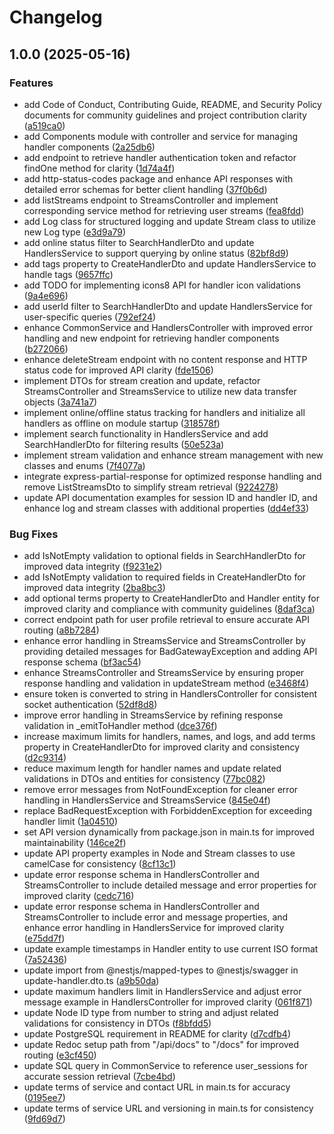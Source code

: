 # Changelog

## 1.0.0 (2025-05-16)


### Features

* add Code of Conduct, Contributing Guide, README, and Security Policy documents for community guidelines and project contribution clarity ([a519ca0](https://github.com/absyro/streamier-handler-server/commit/a519ca05cfd2f56e41d8a06330b427048f0bcb89))
* add Components module with controller and service for managing handler components ([2a25db6](https://github.com/absyro/streamier-handler-server/commit/2a25db6ef6f1175a62bbda0ed9a658ec65250f4d))
* add endpoint to retrieve handler authentication token and refactor findOne method for clarity ([1d74a4f](https://github.com/absyro/streamier-handler-server/commit/1d74a4f48f7852b9b9ac6de56de1ed7050d1ef46))
* add http-status-codes package and enhance API responses with detailed error schemas for better client handling ([37f0b6d](https://github.com/absyro/streamier-handler-server/commit/37f0b6d6f521596abd7627d1f5559f04cba3397a))
* add listStreams endpoint to StreamsController and implement corresponding service method for retrieving user streams ([fea8fdd](https://github.com/absyro/streamier-handler-server/commit/fea8fddd7ae05348e303cf4efc72e7e8058e6253))
* add Log class for structured logging and update Stream class to utilize new Log type ([e3d9a79](https://github.com/absyro/streamier-handler-server/commit/e3d9a79604577a63796f0375464c6bbb55ac2139))
* add online status filter to SearchHandlerDto and update HandlersService to support querying by online status ([82bf8d9](https://github.com/absyro/streamier-handler-server/commit/82bf8d94855964ec189776b9c196fd834a1ce659))
* add tags property to CreateHandlerDto and update HandlersService to handle tags ([9657ffc](https://github.com/absyro/streamier-handler-server/commit/9657ffc11c1ae7b453bc647a65d1a2193ef3e0b2))
* add TODO for implementing icons8 API for handler icon validations ([9a4e696](https://github.com/absyro/streamier-handler-server/commit/9a4e69622fb869a9ce2ca568242cc1cba6911f7e))
* add userId filter to SearchHandlerDto and update HandlersService for user-specific queries ([792ef24](https://github.com/absyro/streamier-handler-server/commit/792ef244e8286a630ec6e813f7239c5c19361413))
* enhance CommonService and HandlersController with improved error handling and new endpoint for retrieving handler components ([b272066](https://github.com/absyro/streamier-handler-server/commit/b272066ed9186ec3c3672b68af35b969a2d27afd))
* enhance deleteStream endpoint with no content response and HTTP status code for improved API clarity ([fde1506](https://github.com/absyro/streamier-handler-server/commit/fde1506ffb37ba1326563feabe1df904bd861047))
* implement DTOs for stream creation and update, refactor StreamsController and StreamsService to utilize new data transfer objects ([3a741a7](https://github.com/absyro/streamier-handler-server/commit/3a741a7a397b057d588e494e3d790c2c9a5afbc5))
* implement online/offline status tracking for handlers and initialize all handlers as offline on module startup ([318578f](https://github.com/absyro/streamier-handler-server/commit/318578ffc1d503cb8dc97140baad9db402b23900))
* implement search functionality in HandlersService and add SearchHandlerDto for filtering results ([50e523a](https://github.com/absyro/streamier-handler-server/commit/50e523abbb6b23774f33dbb531ef7052d5298b21))
* implement stream validation and enhance stream management with new classes and enums ([7f4077a](https://github.com/absyro/streamier-handler-server/commit/7f4077af13bddbee635abb5b0e658918fec330d3))
* integrate express-partial-response for optimized response handling and remove ListStreamsDto to simplify stream retrieval ([9224278](https://github.com/absyro/streamier-handler-server/commit/9224278b0931c62c39a4293e4afb19e65a5c800e))
* update API documentation examples for session ID and handler ID, and enhance log and stream classes with additional properties ([dd4ef33](https://github.com/absyro/streamier-handler-server/commit/dd4ef333bf1c321e9b9c46764884f86b55201d82))


### Bug Fixes

* add IsNotEmpty validation to optional fields in SearchHandlerDto for improved data integrity ([f9231e2](https://github.com/absyro/streamier-handler-server/commit/f9231e20652e9184959d0855875ed2671bbda715))
* add IsNotEmpty validation to required fields in CreateHandlerDto for improved data integrity ([2ba8bc3](https://github.com/absyro/streamier-handler-server/commit/2ba8bc39a1c02cca51d802456500f8af705db6e2))
* add optional terms property to CreateHandlerDto and Handler entity for improved clarity and compliance with community guidelines ([8daf3ca](https://github.com/absyro/streamier-handler-server/commit/8daf3ca616a7bbbed04b922f8371a32d4475d22e))
* correct endpoint path for user profile retrieval to ensure accurate API routing ([a8b7284](https://github.com/absyro/streamier-handler-server/commit/a8b7284a63c3f05b33a6b74f2c5150bed818442f))
* enhance error handling in StreamsService and StreamsController by providing detailed messages for BadGatewayException and adding API response schema ([bf3ac54](https://github.com/absyro/streamier-handler-server/commit/bf3ac540ba79338bde9d993a42a98b08d6fe0b71))
* enhance StreamsController and StreamsService by ensuring proper response handling and validation in updateStream method ([e3468f4](https://github.com/absyro/streamier-handler-server/commit/e3468f43b38267eb68594d69fe66ddb15ee33554))
* ensure token is converted to string in HandlersController for consistent socket authentication ([52df8d8](https://github.com/absyro/streamier-handler-server/commit/52df8d89d4f7c09ebebff21a735037f8f2626ce1))
* improve error handling in StreamsService by refining response validation in _emitToHandler method ([dce376f](https://github.com/absyro/streamier-handler-server/commit/dce376f809a7ca4426e536502a9cbe24bb03db8f))
* increase maximum limits for handlers, names, and logs, and add terms property in CreateHandlerDto for improved clarity and consistency ([d2c9314](https://github.com/absyro/streamier-handler-server/commit/d2c931461867397b7b5ca3c8a0174a96ad9e4adc))
* reduce maximum length for handler names and update related validations in DTOs and entities for consistency ([77bc082](https://github.com/absyro/streamier-handler-server/commit/77bc08253aca7276c0f6145dfea732120fa98113))
* remove error messages from NotFoundException for cleaner error handling in HandlersService and StreamsService ([845e04f](https://github.com/absyro/streamier-handler-server/commit/845e04f0611e86610ed195caf64adc7572e92866))
* replace BadRequestException with ForbiddenException for exceeding handler limit ([1a04510](https://github.com/absyro/streamier-handler-server/commit/1a045109291cdc7883f5c81179494eb7b456eee9))
* set API version dynamically from package.json in main.ts for improved maintainability ([146ce2f](https://github.com/absyro/streamier-handler-server/commit/146ce2fa11d790782fa36a99e7d0ae15e2389f92))
* update API property examples in Node and Stream classes to use camelCase for consistency ([8cf13c1](https://github.com/absyro/streamier-handler-server/commit/8cf13c1923e3aebcc366ac6927a924870d286692))
* update error response schema in HandlersController and StreamsController to include detailed message and error properties for improved clarity ([cedc716](https://github.com/absyro/streamier-handler-server/commit/cedc71630f6d435e84b9d14687f6f99234613930))
* update error response schema in HandlersController and StreamsController to include error and message properties, and enhance error handling in HandlersService for improved clarity ([e75dd7f](https://github.com/absyro/streamier-handler-server/commit/e75dd7fdbbae2cb7dee0ea871ae63c80d423ffee))
* update example timestamps in Handler entity to use current ISO format ([7a52436](https://github.com/absyro/streamier-handler-server/commit/7a5243626bf446a5b2dbe13380bdf9db9a558988))
* update import from @nestjs/mapped-types to @nestjs/swagger in update-handler.dto.ts ([a9b50da](https://github.com/absyro/streamier-handler-server/commit/a9b50da94da482beb7c5f6e582b6ec65930a82a5))
* update maximum handlers limit in HandlersService and adjust error message example in HandlersController for improved clarity ([061f871](https://github.com/absyro/streamier-handler-server/commit/061f871c8d4b5f0fc8473c9e207b0fa59bf0964d))
* update Node ID type from number to string and adjust related validations for consistency in DTOs ([f8bfdd5](https://github.com/absyro/streamier-handler-server/commit/f8bfdd5bf2dfe8ba2ee29cc2f40228b7f97238d5))
* update PostgreSQL requirement in README for clarity ([d7cdfb4](https://github.com/absyro/streamier-handler-server/commit/d7cdfb4b5791d526642cff42be49271a52e5b62b))
* update Redoc setup path from "/api/docs" to "/docs" for improved routing ([e3cf450](https://github.com/absyro/streamier-handler-server/commit/e3cf450e7db33af1f6f8da538a0b62ea4bf2e502))
* update SQL query in CommonService to reference user_sessions for accurate session retrieval ([7cbe4bd](https://github.com/absyro/streamier-handler-server/commit/7cbe4bd16be4f66308e4354af5443ed500a7bc51))
* update terms of service and contact URL in main.ts for accuracy ([0195ee7](https://github.com/absyro/streamier-handler-server/commit/0195ee71dbdf5c7e934d3a35e5d81f30a5998374))
* update terms of service URL and versioning in main.ts for consistency ([9fd69d7](https://github.com/absyro/streamier-handler-server/commit/9fd69d724223caced899f2f87bd6f7e9f08b3a80))

